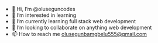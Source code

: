 - 👋 Hi, I’m @oluseguncodes
- 👀 I’m interested in learning
- 🌱 I’m currently learning full stack web development
- 💞️ I’m looking to collaborate on anything web development
- 📫 How to reach me olusegunbamgbelu555@gmail.com

<!---
oluseguncodes/oluseguncodes is a ✨ special ✨ repository because its `README.md` (this file) appears on your GitHub profile.
You can click the Preview link to take a look at your changes.
--->
